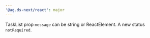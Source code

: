 ```yaml
---
'@ag.ds-next/react': major
---
```


TaskList prop `message` can be string or ReactElement. A new status `notRequired`.
